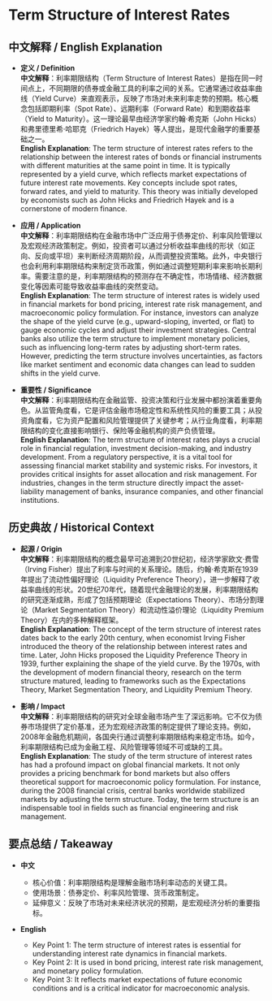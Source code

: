 # Term Structure of Interest Rates

## 中文解释 / English Explanation

* **定义 / Definition**  
  **中文解释**：利率期限结构（Term Structure of Interest Rates）是指在同一时间点上，不同期限的债券或金融工具的利率之间的关系。它通常通过收益率曲线（Yield Curve）来直观表示，反映了市场对未来利率走势的预期。核心概念包括即期利率（Spot Rate）、远期利率（Forward Rate）和到期收益率（Yield to Maturity）。这一理论最早由经济学家约翰·希克斯（John Hicks）和弗里德里希·哈耶克（Friedrich Hayek）等人提出，是现代金融学的重要基础之一。  
  **English Explanation**: The term structure of interest rates refers to the relationship between the interest rates of bonds or financial instruments with different maturities at the same point in time. It is typically represented by a yield curve, which reflects market expectations of future interest rate movements. Key concepts include spot rates, forward rates, and yield to maturity. This theory was initially developed by economists such as John Hicks and Friedrich Hayek and is a cornerstone of modern finance.

* **应用 / Application**  
  **中文解释**：利率期限结构在金融市场中广泛应用于债券定价、利率风险管理以及宏观经济政策制定。例如，投资者可以通过分析收益率曲线的形状（如正向、反向或平坦）来判断经济周期阶段，从而调整投资策略。此外，中央银行也会利用利率期限结构来制定货币政策，例如通过调整短期利率来影响长期利率。需要注意的是，利率期限结构的预测存在不确定性，市场情绪、经济数据变化等因素可能导致收益率曲线的突然变动。  
  **English Explanation**: The term structure of interest rates is widely used in financial markets for bond pricing, interest rate risk management, and macroeconomic policy formulation. For instance, investors can analyze the shape of the yield curve (e.g., upward-sloping, inverted, or flat) to gauge economic cycles and adjust their investment strategies. Central banks also utilize the term structure to implement monetary policies, such as influencing long-term rates by adjusting short-term rates. However, predicting the term structure involves uncertainties, as factors like market sentiment and economic data changes can lead to sudden shifts in the yield curve.

* **重要性 / Significance**  
  **中文解释**：利率期限结构在金融监管、投资决策和行业发展中都扮演着重要角色。从监管角度看，它是评估金融市场稳定性和系统性风险的重要工具；从投资角度看，它为资产配置和风险管理提供了关键参考；从行业角度看，利率期限结构的变化直接影响银行、保险等金融机构的资产负债管理。  
  **English Explanation**: The term structure of interest rates plays a crucial role in financial regulation, investment decision-making, and industry development. From a regulatory perspective, it is a vital tool for assessing financial market stability and systemic risks. For investors, it provides critical insights for asset allocation and risk management. For industries, changes in the term structure directly impact the asset-liability management of banks, insurance companies, and other financial institutions.

## 历史典故 / Historical Context

* **起源 / Origin**  
  **中文解释**：利率期限结构的概念最早可追溯到20世纪初，经济学家欧文·费雪（Irving Fisher）提出了利率与时间的关系理论。随后，约翰·希克斯在1939年提出了流动性偏好理论（Liquidity Preference Theory），进一步解释了收益率曲线的形状。20世纪70年代，随着现代金融理论的发展，利率期限结构的研究逐渐成熟，形成了包括预期理论（Expectations Theory）、市场分割理论（Market Segmentation Theory）和流动性溢价理论（Liquidity Premium Theory）在内的多种解释框架。  
  **English Explanation**: The concept of the term structure of interest rates dates back to the early 20th century, when economist Irving Fisher introduced the theory of the relationship between interest rates and time. Later, John Hicks proposed the Liquidity Preference Theory in 1939, further explaining the shape of the yield curve. By the 1970s, with the development of modern financial theory, research on the term structure matured, leading to frameworks such as the Expectations Theory, Market Segmentation Theory, and Liquidity Premium Theory.

* **影响 / Impact**  
  **中文解释**：利率期限结构的研究对全球金融市场产生了深远影响。它不仅为债券市场提供了定价基准，还为宏观经济政策的制定提供了理论支持。例如，2008年金融危机期间，各国央行通过调整利率期限结构来稳定市场。如今，利率期限结构已成为金融工程、风险管理等领域不可或缺的工具。  
  **English Explanation**: The study of the term structure of interest rates has had a profound impact on global financial markets. It not only provides a pricing benchmark for bond markets but also offers theoretical support for macroeconomic policy formulation. For instance, during the 2008 financial crisis, central banks worldwide stabilized markets by adjusting the term structure. Today, the term structure is an indispensable tool in fields such as financial engineering and risk management.

## 要点总结 / Takeaway

* **中文**  
  - 核心价值：利率期限结构是理解金融市场利率动态的关键工具。  
  - 使用场景：债券定价、利率风险管理、货币政策制定。  
  - 延伸意义：反映了市场对未来经济状况的预期，是宏观经济分析的重要指标。  

* **English**  
  - Key Point 1: The term structure of interest rates is essential for understanding interest rate dynamics in financial markets.  
  - Key Point 2: It is used in bond pricing, interest rate risk management, and monetary policy formulation.  
  - Key Point 3: It reflects market expectations of future economic conditions and is a critical indicator for macroeconomic analysis.